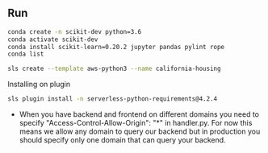 ## Run

```bash
conda create -n scikit-dev python=3.6
conda activate scikit-dev
conda install scikit-learn=0.20.2 jupyter pandas pylint rope
conda list 
```

```bash
sls create --template aws-python3 --name california-housing
```

Installing on plugin
```bash
sls plugin install -n serverless-python-requirements@4.2.4 
```

- When you have backend and frontend on different domains 
you need to specify "Access-Control-Allow-Origin": "*" in 
handler.py. For now this means we allow any domain to query our 
backend but in production you should specify only one domain that can 
query your backend.
